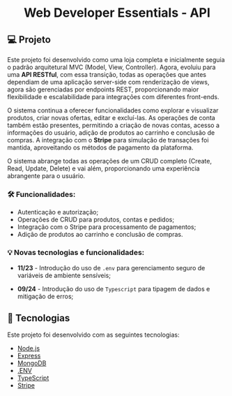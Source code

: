 <h1 align="center">
  Web Developer Essentials - API
</h1>

## 💻 Projeto

Este projeto foi desenvolvido como uma loja completa e inicialmente seguia o padrão arquitetural MVC (Model, View, Controller). Agora, evoluiu para uma **API RESTful**, com essa transição, todas as operações que antes dependiam de uma aplicação server-side com renderização de views, agora são gerenciadas por endpoints REST, proporcionando maior flexibilidade e escalabilidade para integrações com diferentes front-ends.

O sistema continua a oferecer funcionalidades como explorar e visualizar produtos, criar novas ofertas, editar e excluí-las. As operações de conta também estão presentes, permitindo a criação de novas contas, acesso a informações do usuário, adição de produtos ao carrinho e conclusão de compras. A integração com o **Stripe** para simulação de transações foi mantida, aproveitando os métodos de pagamento da plataforma.

O sistema abrange todas as operações de um CRUD completo (Create, Read, Update, Delete) e vai além, proporcionando uma experiência abrangente para o usuário.

### 🛠 Funcionalidades:

- Autenticação e autorização;
- Operações de CRUD para produtos, contas e pedidos;
- Integração com o Stripe para processamento de pagamentos;
- Adição de produtos ao carrinho e conclusão de compras.

### 💡 Novas tecnologias e funcionalidades:

- **11/23** - Introdução do uso de `.env` para gerenciamento seguro de variáveis de ambiente sensíveis;

- **09/24** - Introdução do uso de `Typescript` para tipagem de dados e mitigação de erros;


## 🚀 Tecnologias

Este projeto foi desenvolvido com as seguintes tecnologias:

- [Node.js](https://nodejs.org/en/)
- [Express](https://expressjs.com/pt-br/)
- [MongoDB](https://www.mongodb.com/)
- [.ENV](https://www.dotenv.org/)
- [TypeScript](https://www.typescriptlang.org/)
- [Stripe](https://stripe.com/)
